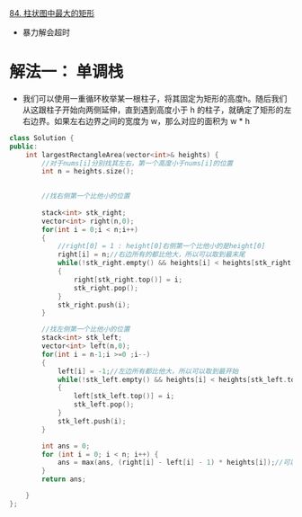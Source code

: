[84. 柱状图中最大的矩形](https://leetcode-cn.com/problems/largest-rectangle-in-histogram/description/)


- 暴力解会超时
# 解法一： 单调栈
- 我们可以使用一重循环枚举某一根柱子，将其固定为矩形的高度h。随后我们从这跟柱子开始向两侧延伸，直到遇到高度小于 h 的柱子，就确定了矩形的左右边界。如果左右边界之间的宽度为 w，那么对应的面积为 w * h
```c++
class Solution {
public:
    int largestRectangleArea(vector<int>& heights) {
        //对于nums[i]分别找其左右，第一个高度小于nums[i]的位置
        int n = heights.size();
        

        //找右侧第一个比他小的位置
        
        stack<int> stk_right;
        vector<int> right(n,0);
        for(int i = 0;i < n;i++)
        {
            //right[0] = 1 : height[0]右侧第一个比他小的是height[0]
            right[i] = n;//右边所有的都比他大，所以可以取到最末尾
            while(!stk_right.empty() && heights[i] < heights[stk_right.top()])
            {
                right[stk_right.top()] = i;
                stk_right.pop();
            }
            stk_right.push(i);
        }

        //找左侧第一个比他小的位置
        stack<int> stk_left;
        vector<int> left(n,0);
        for(int i = n-1;i >=0 ;i--)
        {
            left[i] = -1;//左边所有都比他大，所以可以取到最开始
            while(!stk_left.empty() && heights[i] < heights[stk_left.top()])
            {
                left[stk_left.top()] = i;
                stk_left.pop();
            }
            stk_left.push(i);
        }

        int ans = 0;
        for (int i = 0; i < n; i++) {
            ans = max(ans, (right[i] - left[i] - 1) * heights[i]);//可以画图看一下
        }
        return ans;

    }
};

```